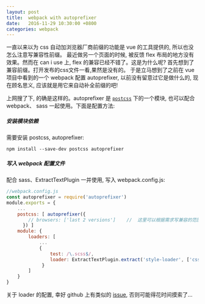 ```yaml
---
layout: post
title:  webpack with autoprefixer
date:   2016-11-29 10:30:00 +0800
categories: webpack
---
```


一直以来以为 css 自动加浏览器厂商前缀的功能是 vue 的工具提供的, 所以也没怎么注意写兼容性前缀。
最近做另一个页面的时候, 被反馈 flex 布局的地方没有效果。然而在 can i use 上, flex 的兼容已经不错了。这是为什么呢? 首先想到了兼容前缀。打开发布的css文件一看,果然是没有的。
于是立马想到了之前在 vue 项目中看到的一个 webpack 配置 autoprefixer, 以前没有留意过它是做什么的, 现在顾名思义, 应该就是用它来自动补全前缀的吧!

上网搜了下, 的确是这样的。autoprefixer 是 [`postcss`](https://github.com/postcss) 下的一个模块, 也可以配合 webpack、 sass 一起使用。下面是配置方法:

##### 安装模块依赖

需要安装 postcss, autoprefixer:

```
npm install --save-dev postcss autoprefixer
```

##### 写入 webpack 配置文件

配合 sass、ExtractTextPlugin 一并使用, 写入 webpack.config.js:

```javascript
//webpack.config.js
const autoprefixer = require('autoprefixer') 
module.exports = {
    ...
    postcss: [ autoprefixer({
        // browsers: ['last 2 versions']    //  这里可以根据需求写兼容的范围
      }) ]
    module: {
        loaders: [
            ... 
            {
                test: /\.scss$/,
                loader: ExtractTextPlugin.extract('style-loader', ['css-loader', 'postcss-loader', 'sass-loader'])
             }
        ]
    }
}
```

关于 loader 的配置, 幸好 github 上有类似的 [issue](https://github.com/postcss/postcss-loader/issues/42), 否则可能得花时间摸索了...